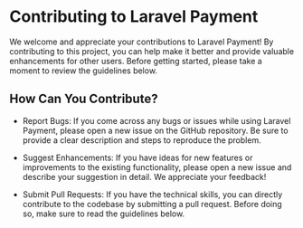 # Contributing to Laravel Payment

We welcome and appreciate your contributions to Laravel Payment! By contributing to this project, you can help make it better and provide valuable enhancements for other users. Before getting started, please take a moment to review the guidelines below.

## How Can You Contribute?

- Report Bugs: If you come across any bugs or issues while using Laravel Payment, please open a new issue on the GitHub repository. Be sure to provide a clear description and steps to reproduce the problem.

- Suggest Enhancements: If you have ideas for new features or improvements to the existing functionality, please open a new issue and describe your suggestion in detail. We appreciate your feedback!

- Submit Pull Requests: If you have the technical skills, you can directly contribute to the codebase by submitting a pull request. Before doing so, make sure to read the guidelines below.
